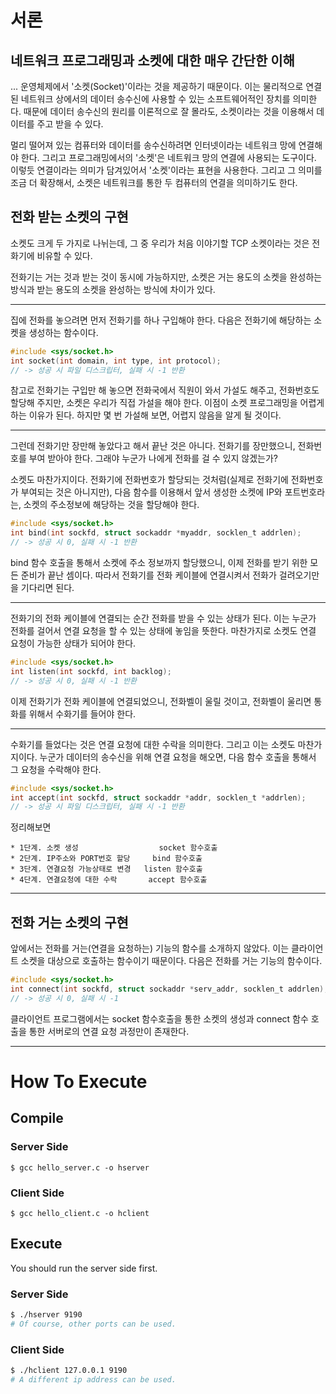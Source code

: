# 서론

## 네트워크 프로그래밍과 소켓에 대한 매우 간단한 이해

... 운영체제에서 '소켓(Socket)'이라는 것을 제공하기 때문이다.
이는 물리적으로 연결된 네트워크 상에서의 데이터 송수신에 사용할 수 있는 소프트웨어적인
장치를 의미한다. 때문에 데이터 송수신의 원리를 이론적으로 잘 몰라도, 소켓이라는 것을 이용해서 데이터를
주고 받을 수 있다.

멀리 떨어져 있는 컴퓨터와 데이터를 송수신하려면 인터넷이라는 네트워크 망에 연결해야 한다.
그리고 프로그래밍에서의 '소켓'은 네트워크 망의 연결에 사용되는 도구이다. 이렇듯 연결이라는 의미가 담겨있어서
'소켓'이라는 표현을 사용한다. 그리고 그 의미를 조금 더 확장해서, 소켓은 네트워크를 통한 두 컴퓨터의 연결을
의미하기도 한다.

## 전화 받는 소켓의 구현

소켓도 크게 두 가지로 나뉘는데, 그 중 우리가 처음 이야기할 TCP 소켓이라는 것은 전화기에 비유할 수 있다.

전화기는 거는 것과 받는 것이 동시에 가능하지만, 소켓은 거는 용도의 소켓을
완성하는 방식과 받는 용도의 소켓을 완성하는 방식에 차이가 있다.

---

집에 전화를 놓으려면 먼저 전화기를 하나 구입해야 한다.
다음은 전화기에 해당하는 소켓을 생성하는 함수이다.

```c
#include <sys/socket.h>
int socket(int domain, int type, int protocol);
// -> 성공 시 파일 디스크립터, 실패 시 -1 반환
```

참고로 전화기는 구입만 해 놓으면 전화국에서 직원이 와서 가설도 해주고, 전화번호도 할당해 주지만,
소켓은 우리가 직접 가설을 해야 한다. 이점이 소켓 프로그래밍을 어렵게 하는 이유가 된다. 하지만
몇 번 가설해 보면, 어렵지 않음을 알게 될 것이다.

---

그런데 전화기만 장만해 놓았다고 해서 끝난 것은 아니다. 전화기를 장만했으니, 전화번호를 부여 받아야 한다.
그래야 누군가 나에게 전화를 걸 수 있지 않겠는가?

소켓도 마찬가지이다. 전화기에 전화번호가 할당되는 것처럼(실제로 전화기에 전화번호가 부여되는 것은 아니지만),
다음 함수를 이용해서 앞서 생성한 소켓에 IP와 포트번호라는, 소켓의 주소정보에 해당하는 것을 할당해야 한다.

```c
#include <sys/socket.h>
int bind(int sockfd, struct sockaddr *myaddr, socklen_t addrlen);
// -> 성공 시 0, 실패 시 -1 반환
```

bind 함수 호출을 통해서 소켓에 주소 정보까지 할당했으니, 이제 전화를 받기 위한 모든 준비가 끝난 셈이다.
따라서 전화기를 전화 케이블에 연결시켜서 전화가 걸려오기만을 기다리면 된다.

---

전화기의 전화 케이블에 연결되는 순간 전화를 받을 수 있는 상태가 된다. 이는 누군가 전화를 걸어서 연결 요청을
할 수 있는 상태에 놓임을 뜻한다. 마찬가지로 소켓도 연결 요청이 가능한 상태가 되어야 한다.

```c
#include <sys/socket.h>
int listen(int sockfd, int backlog);
// -> 성공 시 0, 실패 시 -1 반환
```

이제 전화기가 전화 케이블에 연결되었으니, 전화벨이 울릴 것이고, 전화벨이 울리면 통화를 위해서
수화기를 들어야 한다.

---

수화기를 들었다는 것은 연결 요청에 대한 수락을 의미한다. 그리고 이는 소켓도 마찬가지이다. 누군가
데이터의 송수신을 위해 연결 요청을 해오면, 다음 함수 호출을 통해서 그 요청을 수락해야 한다.

```c
#include <sys/socket.h>
int accept(int sockfd, struct sockaddr *addr, socklen_t *addrlen);
// -> 성공 시 파일 디스크립터, 실패 시 -1 반환
```

정리해보면

    * 1단계. 소켓 생성                  socket 함수호출
    * 2단계. IP주소와 PORT번호 할당     bind 함수호출
    * 3단계. 연결요청 가능상태로 변경   listen 함수호출
    * 4단계. 연결요청에 대한 수락       accept 함수호출

---

## 전화 거는 소켓의 구현

앞에서는 전화를 거는(연결을 요청하는) 기능의 함수를 소개하지 않았다. 이는 클라이언트 소켓을
대상으로 호출하는 함수이기 때문이다. 다음은 전화를 거는 기능의 함수이다.

```c
#include <sys/socket.h>
int connect(int sockfd, struct sockaddr *serv_addr, socklen_t addrlen);
// -> 성공 시 0, 실패 시 -1
```

클라이언트 프로그램에서는 socket 함수호출을 통한 소켓의 생성과 connect 함수 호출을 통한
서버로의 연결 요청 과정만이 존재한다.


---

# How To Execute

## Compile

### Server Side
```
$ gcc hello_server.c -o hserver
```

### Client Side
```
$ gcc hello_client.c -o hclient
```

## Execute
You should run the server side first.

### Server Side
```bash
$ ./hserver 9190
# Of course, other ports can be used.
```

### Client Side
```bash
$ ./hclient 127.0.0.1 9190
# A different ip address can be used.
```
